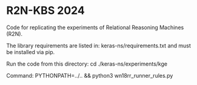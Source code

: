 # R2N-KBS 2024
Code for replicating the experiments of Relational Reasoning Machines (R2N).

The library requirements are listed in:
keras-ns/requirements.txt
and must be installed via pip.

Run the code from this directory:
cd ./keras-ns/experiments/kge

Command:
PYTHONPATH=../.. && python3 wn18rr_runner_rules.py
